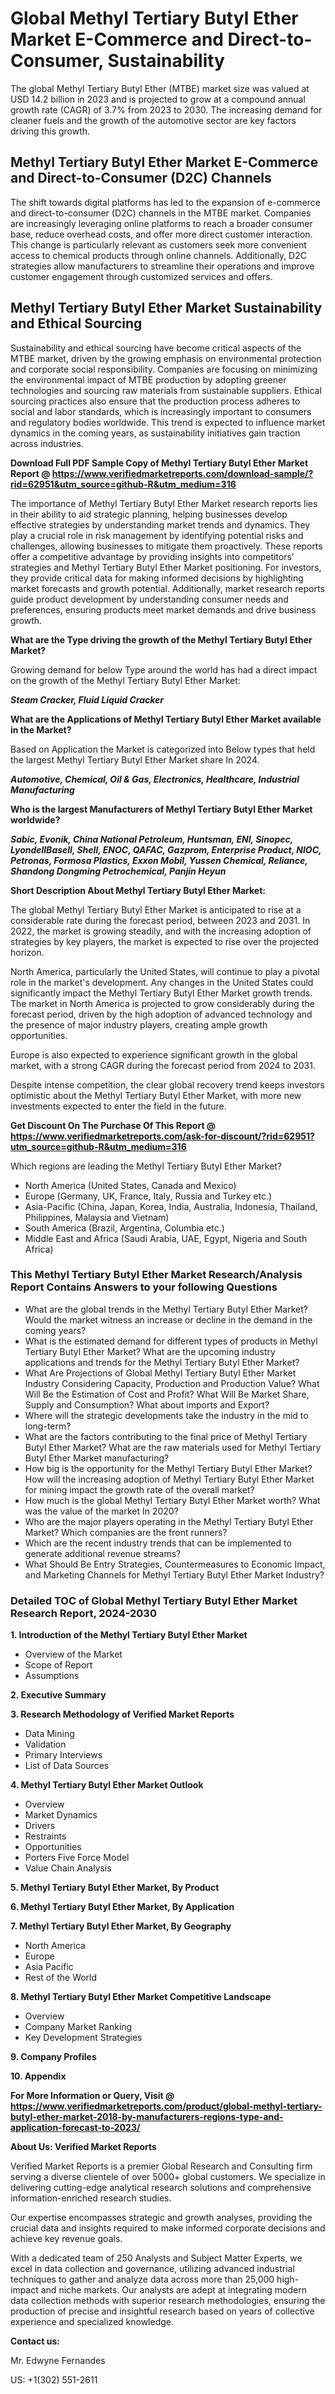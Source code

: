 <h1>Global Methyl Tertiary Butyl Ether Market E-Commerce and Direct-to-Consumer, Sustainability</h1><p class=""><p>The global Methyl Tertiary Butyl Ether (MTBE) market size was valued at USD 14.2 billion in 2023 and is projected to grow at a compound annual growth rate (CAGR) of 3.7% from 2023 to 2030. The increasing demand for cleaner fuels and the growth of the automotive sector are key factors driving this growth.</p><h2>Methyl Tertiary Butyl Ether Market E-Commerce and Direct-to-Consumer (D2C) Channels</h2><p>The shift towards digital platforms has led to the expansion of e-commerce and direct-to-consumer (D2C) channels in the MTBE market. Companies are increasingly leveraging online platforms to reach a broader consumer base, reduce overhead costs, and offer more direct customer interaction. This change is particularly relevant as customers seek more convenient access to chemical products through online channels. Additionally, D2C strategies allow manufacturers to streamline their operations and improve customer engagement through customized services and offers.</p><h2>Methyl Tertiary Butyl Ether Market Sustainability and Ethical Sourcing</h2><p>Sustainability and ethical sourcing have become critical aspects of the MTBE market, driven by the growing emphasis on environmental protection and corporate social responsibility. Companies are focusing on minimizing the environmental impact of MTBE production by adopting greener technologies and sourcing raw materials from sustainable suppliers. Ethical sourcing practices also ensure that the production process adheres to social and labor standards, which is increasingly important to consumers and regulatory bodies worldwide. This trend is expected to influence market dynamics in the coming years, as sustainability initiatives gain traction across industries.</p></p><p class=""><strong>Download Full PDF Sample Copy of Methyl Tertiary Butyl Ether Market Report @ <a href="https://www.verifiedmarketreports.com/download-sample/?rid=62951&utm_source=github-R&utm_medium=316" target="_blank">https://www.verifiedmarketreports.com/download-sample/?rid=62951&utm_source=github-R&utm_medium=316</a></strong></p><p>The importance of&nbsp;Methyl Tertiary Butyl Ether Market research reports lies in their ability to aid strategic planning, helping businesses develop effective strategies by understanding market trends and dynamics. They play a crucial role in risk management by identifying potential risks and challenges, allowing businesses to mitigate them proactively. These reports offer a competitive advantage by providing insights into competitors' strategies and Methyl Tertiary Butyl Ether Market positioning. For investors, they provide critical data for making informed decisions by highlighting market forecasts and growth potential. Additionally, market research reports guide product development by understanding consumer needs and preferences, ensuring products meet market demands and drive business growth.</p><p><strong>What are the&nbsp;Type driving the growth of the Methyl Tertiary Butyl Ether Market?</strong></p><p id="" class="">Growing demand for below Type around the world has had a direct impact on the growth of the Methyl Tertiary Butyl Ether Market:</p><p class=""><em><strong>Steam Cracker, Fluid Liquid Cracker</strong></em></p><p class=""><strong>What are the&nbsp;Applications&nbsp;of Methyl Tertiary Butyl Ether Market available in the Market?</strong></p><p id="" class="">Based on Application the Market is categorized into Below types that held the largest Methyl Tertiary Butyl Ether Market share In 2024.</p><p class=""><em><strong>Automotive, Chemical, Oil & Gas, Electronics, Healthcare, Industrial Manufacturing</strong></em></p><p class=""><strong>Who is the largest Manufacturers of Methyl Tertiary Butyl Ether Market worldwide?</strong></p><p><em><strong>Sabic, Evonik, China National Petroleum, Huntsman, ENI, Sinopec, LyondellBasell, Shell, ENOC, QAFAC, Gazprom, Enterprise Product, NIOC, Petronas, Formosa Plastics, Exxon Mobil, Yussen Chemical, Reliance, Shandong Dongming Petrochemical, Panjin Heyun</strong></em></p><p id="" class=""><strong>Short Description About Methyl Tertiary Butyl Ether Market:</strong></p><p>The global Methyl Tertiary Butyl Ether Market is anticipated to rise at a considerable rate during the forecast period, between 2023 and 2031. In 2022, the market is growing steadily, and with the increasing adoption of strategies by key players, the market is expected to rise over the projected horizon.</p><p>North America, particularly the United States, will continue to play a pivotal role in the market's development. Any changes in the United States could significantly impact the Methyl Tertiary Butyl Ether Market growth trends. The market in North America is projected to grow considerably during the forecast period, driven by the high adoption of advanced technology and the presence of major industry players, creating ample growth opportunities.</p><p>Europe is also expected to experience significant growth in the global market, with a strong CAGR during the forecast period from 2024 to 2031.</p><p>Despite intense competition, the clear global recovery trend keeps investors optimistic about the Methyl Tertiary Butyl Ether Market, with more new investments expected to enter the field in the future.</p><p id="" class=""><strong>Get Discount On The Purchase Of This Report @ <a href="https://www.verifiedmarketreports.com/ask-for-discount/?rid=62951?utm_source=github-R&utm_medium=316" target="_blank">https://www.verifiedmarketreports.com/ask-for-discount/?rid=62951?utm_source=github-R&utm_medium=316</a></strong></p><p class="">Which regions are leading the Methyl Tertiary Butyl Ether Market?</p><ul><li>North America (United States, Canada and Mexico)</li><li>Europe (Germany, UK, France, Italy, Russia and Turkey etc.)</li><li>Asia-Pacific (China, Japan, Korea, India, Australia, Indonesia, Thailand, Philippines, Malaysia and Vietnam)</li><li>South America (Brazil, Argentina, Columbia etc.)</li><li>Middle East and Africa (Saudi Arabia, UAE, Egypt, Nigeria and South Africa)</li></ul><h3 id="" class="">This Methyl Tertiary Butyl Ether Market Research/Analysis Report Contains Answers to your following Questions</h3><ul><li>What are the global trends in the Methyl Tertiary Butyl Ether Market? Would the market witness an increase or decline in the demand in the coming years?</li><li>What is the estimated demand for different types of products in Methyl Tertiary Butyl Ether Market? What are the upcoming industry applications and trends for the Methyl Tertiary Butyl Ether Market?</li><li>What Are Projections of Global Methyl Tertiary Butyl Ether Market Industry Considering Capacity, Production and Production Value? What Will Be the Estimation of Cost and Profit? What Will Be Market Share, Supply and Consumption? What about imports and Export?</li><li>Where will the strategic developments take the industry in the mid to long-term?</li><li>What are the factors contributing to the final price of Methyl Tertiary Butyl Ether Market? What are the raw materials used for Methyl Tertiary Butyl Ether Market manufacturing?</li><li>How big is the opportunity for the Methyl Tertiary Butyl Ether Market? How will the increasing adoption of Methyl Tertiary Butyl Ether Market for mining impact the growth rate of the overall market?</li><li>How much is the global Methyl Tertiary Butyl Ether Market worth? What was the value of the market In 2020?</li><li>Who are the major players operating in the Methyl Tertiary Butyl Ether Market? Which companies are the front runners?</li><li>Which are the recent industry trends that can be implemented to generate additional revenue streams?</li><li>What Should Be Entry Strategies, Countermeasures to Economic Impact, and Marketing Channels for Methyl Tertiary Butyl Ether Market Industry?</li></ul><h3 id="" class="">Detailed TOC of Global Methyl Tertiary Butyl Ether Market Research Report, 2024-2030</h3><p id="" class=""><strong>1. Introduction of the Methyl Tertiary Butyl Ether Market</strong></p><ul><li>Overview of the Market</li><li>Scope of Report</li><li>Assumptions</li></ul><p id="" class=""><strong>2. Executive Summary</strong></p><p id="" class=""><strong>3. Research Methodology of Verified Market Reports</strong></p><ul><li>Data Mining</li><li>Validation</li><li>Primary Interviews</li><li>List of Data Sources</li></ul><p id="" class=""><strong>4. Methyl Tertiary Butyl Ether Market Outlook</strong></p><ul><li>Overview</li><li>Market Dynamics</li><li>Drivers</li><li>Restraints</li><li>Opportunities</li><li>Porters Five Force Model</li><li>Value Chain Analysis</li></ul><p id="" class=""><strong>5. Methyl Tertiary Butyl Ether Market, By Product</strong></p><p id="" class=""><strong>6. Methyl Tertiary Butyl Ether Market, By Application</strong></p><p id="" class=""><strong>7. Methyl Tertiary Butyl Ether Market, By Geography</strong></p><ul><li>North America</li><li>Europe</li><li>Asia Pacific</li><li>Rest of the World</li></ul><p id="" class=""><strong>8. Methyl Tertiary Butyl Ether Market Competitive Landscape</strong></p><ul><li>Overview</li><li>Company Market Ranking</li><li>Key Development Strategies</li></ul><p id="" class=""><strong>9. Company Profiles</strong></p><p id="" class=""><strong>10. Appendix</strong></p><p id="" class=""><strong>For More Information or Query, Visit @ <a href="https://www.verifiedmarketreports.com/product/global-methyl-tertiary-butyl-ether-market-2018-by-manufacturers-regions-type-and-application-forecast-to-2023/" target="_blank">https://www.verifiedmarketreports.com/product/global-methyl-tertiary-butyl-ether-market-2018-by-manufacturers-regions-type-and-application-forecast-to-2023/</a></strong></p><p id="" class=""><strong>About Us: Verified Market Reports</strong></p><p id="" class="">Verified Market Reports is a premier Global Research and Consulting firm serving a diverse clientele of over 5000+ global customers. We specialize in delivering cutting-edge analytical research solutions and comprehensive information-enriched research studies.</p><p id="" class="">Our expertise encompasses strategic and growth analyses, providing the crucial data and insights required to make informed corporate decisions and achieve key revenue goals.</p><p id="" class="">With a dedicated team of 250 Analysts and Subject Matter Experts, we excel in data collection and governance, utilizing advanced industrial techniques to gather and analyze data across more than 25,000 high-impact and niche markets. Our analysts are adept at integrating modern data collection methods with superior research methodologies, ensuring the production of precise and insightful research based on years of collective experience and specialized knowledge.</p><p id="" class=""><strong>Contact us:</strong></p><p id="" class="">Mr. Edwyne Fernandes</p><p id="" class="">US: +1(302) 551-2611</p>